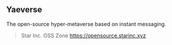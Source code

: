 ## Yaeverse

The open-source hyper-metaverse based on instant messaging.

> Star Inc. OSS Zone <https://opensource.starinc.xyz>
